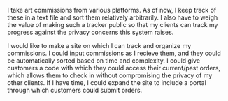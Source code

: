 I take art commissions from various platforms. As of now, I keep track of these in a text file and sort them relatively arbitrarily. I also have to weigh the value of making such a tracker public so that my clients can track my progress against the privacy concerns this system raises.

I would like to make a site on which I can track and organize my commissions. I could input commissions as I recieve them, and they could be automatically sorted based on time and complexity. I could give customers a code with which they could access their current/past orders, which allows them to check in without compromising the privacy of my other clients. If I have time, I could expand the site to include a portal through which customers could submit orders. 
